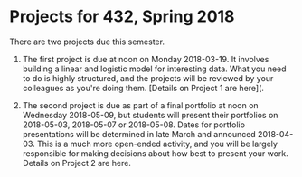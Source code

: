 # Projects for 432, Spring 2018

There are two projects due this semester.

1. The first project is due at noon on Monday 2018-03-19. It involves building a linear and logistic model for interesting data. What you need to do is highly structured, and the projects will be reviewed by your colleagues as you're doing them. [Details on Project 1 are here](.

2. The second project is due as part of a final portfolio at noon on Wednesday 2018-05-09, but students will present their portfolios on 2018-05-03, 2018-05-07 or 2018-05-08. Dates for portfolio presentations will be determined in late March and announced 2018-04-03. This is a much more open-ended activity, and you will be largely responsible for making decisions about how best to present your work. Details on Project 2 are here.
